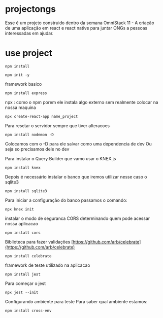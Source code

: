 # projectongs
Esse é um projeto construido dentro da semana OmniStack 11 - A criação de uma aplicação em react e react native para juntar ONGs a pessoas interessadas em ajudar.

# use project

```
npm install
```

```
npm init -y
```

framework basico 

```
npm install express
```

npx : como o npm porem ele instala algo externo sem realmente colocar na nossa maquina

```
npx create-react-app name_project
```

Para resetar o servidor sempre que tiver alteracoes
```
npm install nodemon -D
```
Colocamos com o -D para ele salvar como uma dependencia de dev
Ou seja so precisamos dele no dev

Para instalar o Query Builder que vamo usar o KNEX.js
```
npm install knex

```
Depois é necessário instalar o banco que iremos utilizar nesse caso o sqlite3
```
npm install sqlite3
```

Para iniciar a configuração do banco passamos o comando:
```
npx knex init
```

instalar o modo de seguranca CORS 
determinando quem pode acessar nossa aplicacao
```
npm install cors
```

Biblioteca para fazer validações
[https://github.com/arb/celebrate](https://github.com/arb/celebrate)
```
npm install celebrate
```

framework de teste utilizado na aplicacao
```
npm install jest
```

Para começar o jest
```
npx jest --init
```
Configurando ambiente para teste
Para saber qual ambiente estamos:
```
npm install cross-env
```